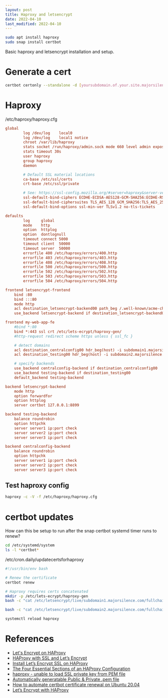 ```yaml
---
layout: post
title: Haproxy and letsencrypt
date: 2022-04-10
last_modified: 2022-04-10
---
```



```bash
sudo apt install haproxy
sudo snap install certbot
```


Basic haproxy and letsencrypt installation and setup.  


# Generate a cert

```bash
certbot certonly --standalone -d [yoursubdomain.of.your.site.majorsilence.com] --non-interactive --agree-tos --email [your email address] --http-01-port=8899
```

# Haproxy

/etc/haproxy/haproxy.cfg

```cfg
global
        log /dev/log    local0
        log /dev/log    local1 notice
        chroot /var/lib/haproxy
        stats socket /run/haproxy/admin.sock mode 660 level admin expose-fd listeners
        stats timeout 30s
        user haproxy
        group haproxy
        daemon

        # Default SSL material locations
        ca-base /etc/ssl/certs
        crt-base /etc/ssl/private

        # See: https://ssl-config.mozilla.org/#server=haproxy&server-version=2.0.3&config=intermediate
        ssl-default-bind-ciphers ECDHE-ECDSA-AES128-GCM-SHA256:ECDHE-RSA-AES128-GCM-SHA256:ECDHE-ECDSA-AES256-GCM-SHA384:ECDHE-RSA-AES256-GCM-SHA384:ECDHE-ECDSA-CHACHA20-POLY1305:ECDHE-RSA-CHACHA20-POLY1>
        ssl-default-bind-ciphersuites TLS_AES_128_GCM_SHA256:TLS_AES_256_GCM_SHA384:TLS_CHACHA20_POLY1305_SHA256
        ssl-default-bind-options ssl-min-ver TLSv1.2 no-tls-tickets

defaults
        log     global
        mode    http
        option  httplog
        option  dontlognull
        timeout connect 5000
        timeout client  50000
        timeout server  50000
        errorfile 400 /etc/haproxy/errors/400.http
        errorfile 403 /etc/haproxy/errors/403.http
        errorfile 408 /etc/haproxy/errors/408.http
        errorfile 500 /etc/haproxy/errors/500.http
        errorfile 502 /etc/haproxy/errors/502.http
        errorfile 503 /etc/haproxy/errors/503.http
        errorfile 504 /etc/haproxy/errors/504.http

frontend letsencrypt-frontend
    bind :80
    bind :::80
    mode http
    acl destination_letsencrypt-backend00 path_beg /.well-known/acme-challenge/
    use_backend letsencrypt-backend if destination_letsencrypt-backend00

frontend my-web-app-fe
    #bind *:80
    bind *:443 ssl crt /etc/lets-ecrypt/haproxy-gen/
    #http-request redirect scheme https unless { ssl_fc }

    # detect domains
    acl destination_centralconfig00 hdr_beg(host) -i subdomain1.majorsilence.com
    acl destination_testing00 hdr_beg(host) -i subdomain2.majorsilence.com

    # specify backends
    use_backend centralconfig-backend if destination_centralconfig00
    use_backend testing-backend if destination_testing00
    default_backend testing-backend

backend letsencrypt-backend
    mode http
    option forwardfor
    option httplog
    server certbot 127.0.0.1:8899

backend testing-backend
    balance roundrobin
    option httpchk
    server server1 ip:port check
    server server2 ip:port check
    server server3 ip:port check

backend centralconfig-backend
    balance roundrobin
    option httpchk
    server server1 ip:port check
    server server2 ip:port check
    server server3 ip:port check
```    

## Test haproxy config

```bash
haproxy -c -V -f /etc/haproxy/haproxy.cfg
```


# certbot updates

How can this be setup to run after the snap certbot systemd timer runs to renew?

```bash
cd /etc/systemd/system 
ls -l *certbot*
```


/etc/cron.daily/updatecertsforhaproxy

```bash
#!/usr/bin/env bash

# Renew the certificate
certbot renew

# Haproxy requires certs concatenated
mkdir -p /etc/lets-ecrypt/haproxy-gen
bash -c "cat /etc/letsencrypt/live/subdomain1.majorsilence.com/fullchain.pem /etc/letsencrypt/live/subdomain1.majorsilence.com/privkey.pem > /etc/lets-ecrypt/haproxy-gen/subdomain1.majorsilence.com.pem"

bash -c "cat /etc/letsencrypt/live/subdomain2.majorsilence.com/fullchain.pem /etc/letsencrypt/live/subdomain2.majorsilence.com/privkey.pem > /etc/lets-ecrypt/haproxy-gen/subdomain2.majorsilence.com.pem"

systemctl reload haproxy
```

# References

* [Let's Encrypt on HAProxy](https://devops.cisel.ch/lets-encrypt-on-haproxy)
* [HAProxy with SSL and Let’s Encrypt](https://gridscale.io/en/community/tutorials/haproxy-ssl/)
* [Install Let’s Encrypt SSL on HAProxy](https://markontech.com/linux/install-lets-encrypt-ssl-on-haproxy/)
* [The Four Essential Sections of an HAProxy Configuration](https://www.haproxy.com/blog/the-four-essential-sections-of-an-haproxy-configuration/)
* [haproxy - unable to load SSL private key from PEM file](https://stackoverflow.com/questions/27947982/haproxy-unable-to-load-ssl-private-key-from-pem-file)
* [Automatically generatable Public & Private .pem file](https://community.letsencrypt.org/t/automatically-generatable-public-private-pem-file/164527)
* [How to automate certbot certificate renewal on Ubuntu 20.04](https://serverfault.com/questions/1057412/how-to-automate-certbot-certificate-renewal-on-ubuntu-20-04)
* [Let’s Encrypt with HAProxy](https://kevinbentlage.nl/blog/lets-encrypt-with-haproxy/)
